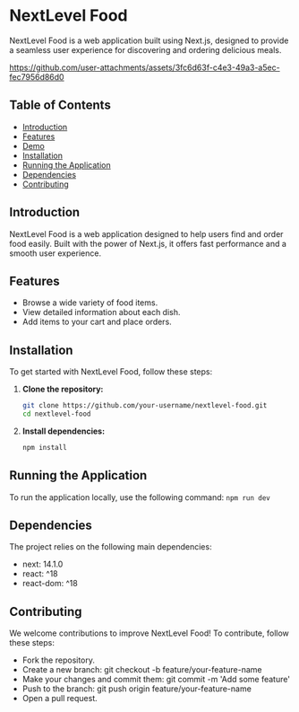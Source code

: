 # NextLevel Food

NextLevel Food is a web application built using Next.js, designed to provide a seamless user experience for discovering and ordering delicious meals.

https://github.com/user-attachments/assets/3fc6d63f-c4e3-49a3-a5ec-fec7956d86d0

## Table of Contents

- [Introduction](#introduction)
- [Features](#features)
- [Demo](#demo)
- [Installation](#installation)
- [Running the Application](#running-the-application)
- [Dependencies](#dependencies)
- [Contributing](#contributing)

## Introduction

NextLevel Food is a web application designed to help users find and order food easily. Built with the power of Next.js, it offers fast performance and a smooth user experience.

## Features

- Browse a wide variety of food items.
- View detailed information about each dish.
- Add items to your cart and place orders.


## Installation

To get started with NextLevel Food, follow these steps:

1. **Clone the repository:**

   ```bash
   git clone https://github.com/your-username/nextlevel-food.git
   cd nextlevel-food

1. **Install dependencies:**

   ```bash
   npm install

## Running the Application
To run the application locally, use the following command:
`npm run dev`

## Dependencies
The project relies on the following main dependencies:

- next: 14.1.0
- react: ^18
- react-dom: ^18

## Contributing
We welcome contributions to improve NextLevel Food! To contribute, follow these steps:

- Fork the repository.
- Create a new branch: git checkout -b feature/your-feature-name
- Make your changes and commit them: git commit -m 'Add some feature'
- Push to the branch: git push origin feature/your-feature-name
- Open a pull request.

